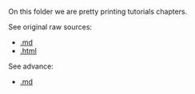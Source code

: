 On this folder we are pretty printing tutorials chapters.

See original raw sources:

- [.md](../raw-nosce-tutorial.md)
- [.html](../raw-nosce-tutorial.html)

See advance:

- [.md](./raw-nosce-tutorial-00.md)